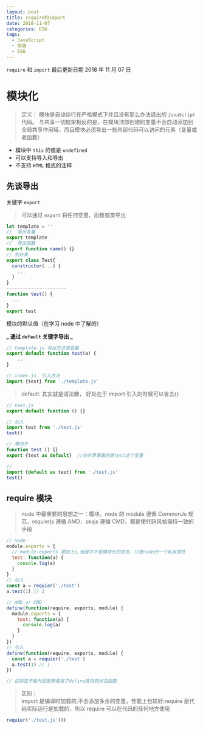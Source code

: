 ```yaml
---
layout: post
title: require和import
date: 2018-11-07
categories: ES6
tags:
  - JavaScript
  - 前端
  - ES6
---
```


`require` 和 `import`
最后更新日期 2018 年 11 月 07 日

<!-- more  -->

# 模块化

> 定义： 模块是自动运行在严格模式下并且没有那么办法退出的 `JavaScript` 代码。 与共享一切框架相反的是，在模块顶部创建的变量不会自动添加到全局共享作用域，而且模块必须导出一些外部代码可以访问的元素（变量或者函数）

- 模块中 `this` 的值是 `undefined`
- 可以支持导入和导出
- 不支持 `HTML` 格式的注释

## 先谈导出

关键字 `export`

> 可以通过 `export` 将任何变量、函数或类导出

```js
let template = ''
//  导出变量
export template
//  导出函数
export function name() {}
// 到处类
export class Test{
  constructor(...) {
    ...
  }
}
----------------------
function test() {
  ...
}
export test

```

模块的默认值（在学习 node 中了解的）

**_ 通过 `default` 关键字导出 _**

```js
// template.js 导出方法或变量
export default function test(a) {
    ...
}

// index.js  引入方法
import {test} from './template.js'

```

> default: 其实就是语法糖， 好处在于 import 引入的时候可以省去{}

```js
// test.js
export default function () {}

// 引入
import test from './test.js'
test()

// 等同于
function test () {}
export {test as default}  //向外界暴露的是test这个变量

//
import {default as test} from './test.js'
test()
```

## require 模块

> node 中最重要的思想之一：模块。node 的 module 遵循 CommonJs 规范，requierjs 遵循 AMD，seajs 遵循 CMD，都是使代码风格保持一致的手段

```js
// node
module.exports = {
  // module.exports 要加上s,但是并不是模块化的规范，只是node的一个私有属性
  test: function(a) {
    console.log(a)
  }
}
// 引入
const a = requier('./test')
a.test(1) // 1

// AMD or CMD
define(function(require, exports, module) {
  module.exports = {
    test: function(a) {
      console.log(a)
    }
  }
})
// 引入
define(function(require, exports, module) {
  const a = requier('./test')
  a.test(1) // 1
})

// 区别在于最外层是够使用了define提供的闭包函数
```

> 区别：  
> import 是编译时加载的,不会添加多余的变量，性能上也较好;require 是代码实际运行是加载的，所以 require 可以在代码的任何地方使用

```js
requier('./test.js')()
```

